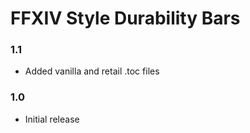 # FFXIV Style Durability Bars
### 1.1  
* Added vanilla and retail .toc files  
### 1.0  
* Initial release  